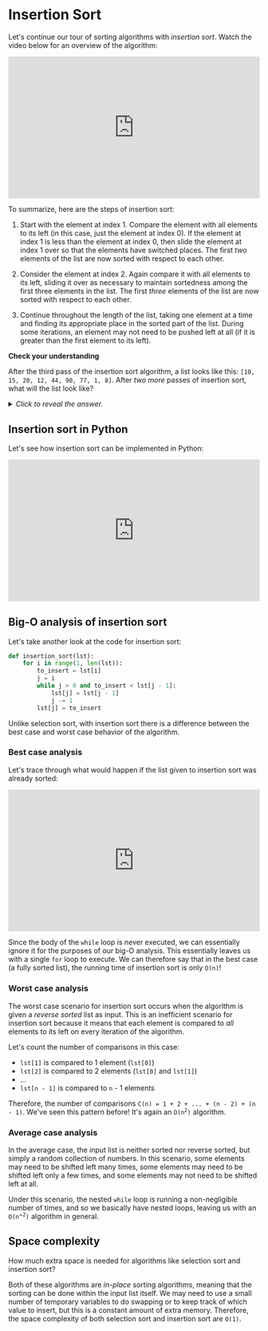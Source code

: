 # Insertion Sort

Let's continue our tour of sorting algorithms with *insertion sort*. Watch the video below for an overview of the algorithm:

<div
  style="position: relative; padding-bottom: 56.25%; height: 0;">
  <iframe
    src="https://www.youtube.com/embed/O0VbBkUvriI"
    title="YouTube video player"
    frameborder="0"
    allow="accelerometer; autoplay; clipboard-write; encrypted-media; gyroscope; picture-in-picture"
    allowfullscreen
    style="position: absolute; top: 0; left: 0; width: 100%; height: 100%;">
  </iframe>
</div>

To summarize, here are the steps of insertion sort:

1. Start with the element at index 1. Compare the element with all elements to its left (in this case, just the element at index 0). If the element at index 1 is less than the element at index 0, then slide the element at index 1 over so that the elements have switched places. The first *two* elements of the list are now sorted with respect to each other.

2. Consider the element at index 2. Again compare it with all elements to its left, sliding it over as necessary to maintain sortedness among the first three elements in the list. The first *three* elements of the list are now sorted with respect to each other.

3. Continue throughout the length of the list, taking one element at a time and finding its appropriate place in the sorted part of the list. During some iterations, an element may not need to be pushed left at all (if it is greater than the first element to its left).

<aside>
<b>Check your understanding</b>
<p>After the third pass of the insertion sort algorithm, a list looks like this: <code>[10, 15, 20, 12, 44, 90, 77, 1, 8]</code>. After <i>two more</i> passes of insertion sort, what will the list look like?</p>
<details>
<summary>
<i>Click to reveal the answer.</i>
</summary>
<p><b>Answer.</b> The fourth iteration of insertion sort will focus on the 12, and push it to the left two spaces to  will look for the minimum element starting from index 3 in the list. In the unsorted portion of the list, 45 is the minimum element. Therefore, it will be swapped with the element at index 3, making this list: <code>[20, 38, 44, 45, 77, 90, 81]</code>.</p>
</details>
</aside>

## Insertion sort in Python

Let's see how insertion sort can be implemented in Python:

<div
  style="position: relative; padding-bottom: 56.25%; height: 0;">
  <iframe
    src="https://www.youtube.com/embed/Lxg-9s2fuJg"
    title="YouTube video player"
    frameborder="0"
    allow="accelerometer; autoplay; clipboard-write; encrypted-media; gyroscope; picture-in-picture"
    allowfullscreen
    style="position: absolute; top: 0; left: 0; width: 100%; height: 100%;">
  </iframe>
</div>

## Big-O analysis of insertion sort

Let's take another look at the code for insertion sort:

```python
def insertion_sort(lst):
    for i in range(1, len(lst)):
        to_insert = lst[i]
        j = i
        while j > 0 and to_insert < lst[j - 1]:
            lst[j] = lst[j - 1]
            j -= 1
        lst[j] = to_insert
```

Unlike selection sort, with insertion sort there is a difference between the best case and worst case behavior of the algorithm.

### Best case analysis

Let's trace through what would happen if the list given to insertion sort was already sorted:

<div
  style="position: relative; padding-bottom: 56.25%; height: 0;">
  <iframe
    src="https://www.youtube.com/embed/CA-QtxSJCUw"
    title="YouTube video player"
    frameborder="0"
    allow="accelerometer; autoplay; clipboard-write; encrypted-media; gyroscope; picture-in-picture"
    allowfullscreen
    style="position: absolute; top: 0; left: 0; width: 100%; height: 100%;">
  </iframe>
</div>

Since the body of the `while` loop is never executed, we can essentially ignore it for the purposes of our big-O analysis. This essentially leaves us with a single `for` loop to execute. We can therefore say that in the best case (a fully sorted list), the running time of insertion sort is only `O(n)`!

### Worst case analysis

The worst case scenario for insertion sort occurs when the algorithm is given a *reverse sorted* list as input. This is an inefficient scenario for insertion sort because it means that each element is compared to *all* elements to its left on every iteration of the algorithm.

Let's count the number of comparisons in this case:

* `lst[1]` is compared to 1 element (`lst[0]`)
* `lst[2]` is compared to 2 elements (`lst[0]` and `lst[1]`)
* ...
* `lst[n - 1]` is compared to `n` - 1 elements

Therefore, the number of comparisons `C(n) = 1 + 2 + ... + (n - 2) + (n - 1)`. We've seen this pattern before! It's again an <code>O(n<sup>2</sup>)</code> algorithm.

### Average case analysis

In the average case, the input list is neither sorted nor reverse sorted, but simply a random collection of numbers. In this scenario, some elements may need to be shifted left many times, some elements may need to be shifted left only a few times, and some elements may not need to be shifted left at all.

Under this scenario, the nested `while` loop is running a non-negligible number of times, and so we basically have nested loops, leaving us with an <code>O(n^<sup>2</sup>)</code> algorithm in general.

## Space complexity

How much extra space is needed for algorithms like selection sort and insertion sort?

Both of these algorithms are *in-place* sorting algorithms, meaning that the sorting can be done within the input list itself. We may need to use a small number of temporary variables to do swapping or to keep track of which value to insert, but this is a constant amount of extra memory. Therefore, the space complexity of both selection sort and insertion sort are `O(1)`.
